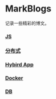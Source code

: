 # MarkBlogs
记录一些精彩的博文。

### [JS](JS.md)
### [分布式](Distributed.md)
### [Hybird App](HybirdApp.md)
### [Docker](Docker.md)
### [DB](DB.md)
